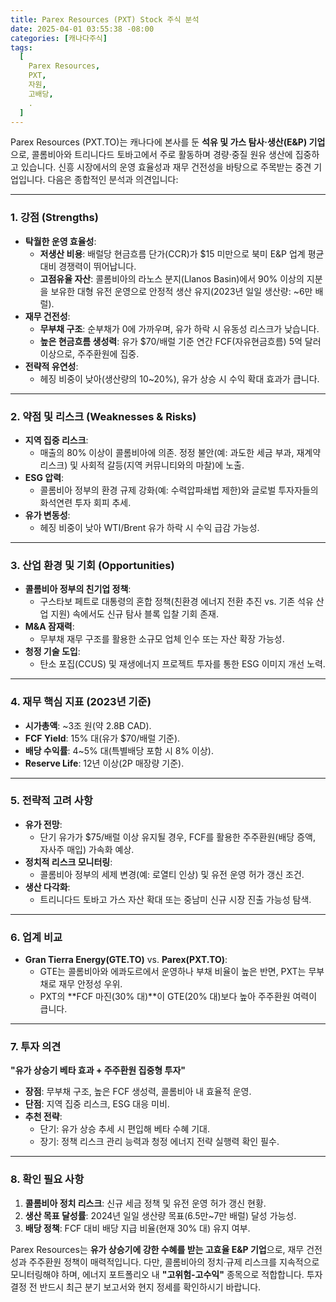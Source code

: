 ```yaml
---
title: Parex Resources (PXT) Stock 주식 분석
date: 2025-04-01 03:55:38 -08:00
categories: [캐나다주식]
tags:
  [
    Parex Resources,
    PXT,
    자원,
    고배당,
    .
  ]
---
```


Parex Resources (PXT.TO)는 캐나다에 본사를 둔 **석유 및 가스 탐사·생산(E&P) 기업**으로, 콜롬비아와 트리니다드 토바고에서 주로 활동하며 경량·중질 원유 생산에 집중하고 있습니다. 신흥 시장에서의 운영 효율성과 재무 건전성을 바탕으로 주목받는 중견 기업입니다. 다음은 종합적인 분석과 의견입니다:

----------

### **1. 강점 (Strengths)**

-   **탁월한 운영 효율성**:
    -   **저생산 비용**: 배럴당 현금흐름 단가(CCR)가 $15 미만으로 북미 E&P 업계 평균 대비 경쟁력이 뛰어납니다.
    -   **고점유율 자산**: 콜롬비아의 라노스 분지(Llanos Basin)에서 90% 이상의 지분을 보유한 대형 유전 운영으로 안정적 생산 유지(2023년 일일 생산량: ~6만 배럴).
-   **재무 건전성**:
    -   **무부채 구조**: 순부채가 0에 가까우며, 유가 하락 시 유동성 리스크가 낮습니다.
    -   **높은 현금흐름 생성력**: 유가 $70/배럴 기준 연간 FCF(자유현금흐름) 5억 달러 이상으로, 주주환원에 집중.
-   **전략적 유연성**:
    -   헤징 비중이 낮아(생산량의 10~20%), 유가 상승 시 수익 확대 효과가 큽니다.

----------

### **2. 약점 및 리스크 (Weaknesses & Risks)**

-   **지역 집중 리스크**:
    -   매출의 80% 이상이 콜롬비아에 의존. 정정 불안(예: 과도한 세금 부과, 재계약 리스크) 및 사회적 갈등(지역 커뮤니티와의 마찰)에 노출.
-   **ESG 압력**:
    -   콜롬비아 정부의 환경 규제 강화(예: 수력압파쇄법 제한)와 글로벌 투자자들의 화석연련 투자 회피 추세.
-   **유가 변동성**:
    -   헤징 비중이 낮아 WTI/Brent 유가 하락 시 수익 급감 가능성.

----------

### **3. 산업 환경 및 기회 (Opportunities)**

-   **콜롬비아 정부의 친기업 정책**:
    -   구스타보 페트로 대통령의 혼합 정책(친환경 에너지 전환 추진 vs. 기존 석유 산업 지원) 속에서도 신규 탐사 블록 입찰 기회 존재.
-   **M&A 잠재력**:
    -   무부채 재무 구조를 활용한 소규모 업체 인수 또는 자산 확장 가능성.
-   **청정 기술 도입**:
    -   탄소 포집(CCUS) 및 재생에너지 프로젝트 투자를 통한 ESG 이미지 개선 노력.

----------

### **4. 재무 핵심 지표 (2023년 기준)**

-   **시가총액**: ~3조 원(약 2.8B CAD).
-   **FCF Yield**: 15% 대(유가 $70/배럴 기준).
-   **배당 수익률**: 4~5% 대(특별배당 포함 시 8% 이상).
-   **Reserve Life**: 12년 이상(2P 매장량 기준).

----------

### **5. 전략적 고려 사항**

-   **유가 전망**:
    -   단기 유가가 $75/배럴 이상 유지될 경우, FCF를 활용한 주주환원(배당 증액, 자사주 매입) 가속화 예상.
-   **정치적 리스크 모니터링**:
    -   콜롬비아 정부의 세제 변경(예: 로열티 인상) 및 유전 운영 허가 갱신 조건.
-   **생산 다각화**:
    -   트리니다드 토바고 가스 자산 확대 또는 중남미 신규 시장 진출 가능성 탐색.

----------

### **6. 업계 비교**

-   **Gran Tierra Energy(GTE.TO)** vs. **Parex(PXT.TO)**:
    -   GTE는 콜롬비아와 에콰도르에서 운영하나 부채 비율이 높은 반면, PXT는 무부채로 재무 안정성 우위.
    -   PXT의 **FCF 마진(30% 대)**이 GTE(20% 대)보다 높아 주주환원 여력이 큽니다.

----------

### **7. 투자 의견**

**"유가 상승기 베타 효과 + 주주환원 집중형 투자"**

-   **장점**: 무부채 구조, 높은 FCF 생성력, 콜롬비아 내 효율적 운영.
-   **단점**: 지역 집중 리스크, ESG 대응 미비.
-   **추천 전략**:
    -   단기: 유가 상승 추세 시 편입해 베타 수혜 기대.
    -   장기: 정책 리스크 관리 능력과 청정 에너지 전략 실행력 확인 필수.

----------

### **8. 확인 필요 사항**

1.  **콜롬비아 정치 리스크**: 신규 세금 정책 및 유전 운영 허가 갱신 현황.
2.  **생산 목표 달성률**: 2024년 일일 생산량 목표(6.5만~7만 배럴) 달성 가능성.
3.  **배당 정책**: FCF 대비 배당 지급 비율(현재 30% 대) 유지 여부.

Parex Resources는 **유가 상승기에 강한 수혜를 받는 고효율 E&P 기업**으로, 재무 건전성과 주주환원 정책이 매력적입니다. 다만, 콜롬비아의 정치·규제 리스크를 지속적으로 모니터링해야 하며, 에너지 포트폴리오 내 **"고위험-고수익"** 종목으로 적합합니다. 투자 결정 전 반드시 최근 분기 보고서와 현지 정세를 확인하시기 바랍니다.